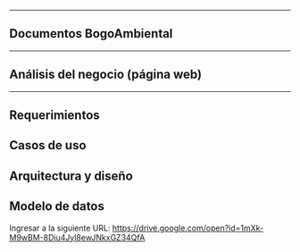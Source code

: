 ------------------------------
Documentos BogoAmbiental
------------------------------
------------------------------
Análisis del negocio (página web)
------------------------------

------------------------------
Requerimientos
------------------------------
Casos de uso
------------------------------
Arquitectura y diseño
------------------------------
Modelo de datos
------------------------------
Ingresar a la siguiente URL:
https://drive.google.com/open?id=1mXk-M9wBM-8Diu4Jyl8ewJNkxGZ34QfA
